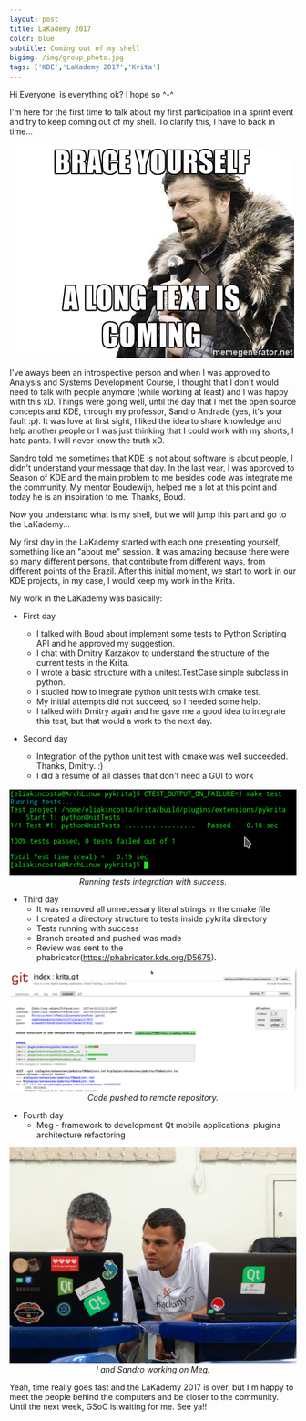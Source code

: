 ```yaml
---
layout: post
title: LaKademy 2017
color: blue
subtitle: Coming out of my shell
bigimg: /img/group_photo.jpg
tags: ['KDE','LaKademy 2017','Krita']
---
```


Hi Everyone, is everything ok? I hope so ^-^

I'm here for the first time to talk about my first participation in a sprint event and try to keep coming out of my shell. To clarify this, I have to back in time...

![Meme Images](/img/winter-is-coming-brace-yourself-a-long-text-is-coming.jpg)

I've aways been an introspective person and when I was approved to Analysis and Systems Development Course, I thought that I don't would need to talk with people anymore (while working at least) and I was happy with this xD. Things were going well, until the day that I met the open source concepts and KDE, through my professor, Sandro Andrade (yes, it's your fault :p). It was love at first sight, I liked the idea to share knowledge and help another people or I was just thinking that I could work with my shorts, I hate pants. I will never know the truth xD.

Sandro told me sometimes that KDE is not about software is about people, I didn't understand your message that day. In the last year, I was approved to Season of KDE and the main problem to me besides code was integrate me the community. My mentor Boudewijn, helped me a lot at this point and today he is an inspiration to me. Thanks, Boud.

Now you understand what is my shell, but we will jump this part and go to the LaKademy...

My first day in the LaKademy started with each one presenting yourself, something like an "about me" session. It was amazing because there were so many different persons, that contribute from different ways, from different points of the Brazil. After this initial moment, we start to work in our KDE projects, in my case, I would keep my work in the Krita. 

My work in the LaKademy was basically:


* First day
    * I talked with Boud about implement some tests to Python Scripting API and he approved my suggestion.
    * I chat with Dmitry Karzakov to understand the structure of the current tests in the Krita.
    * I wrote a basic structure with a unitest.TestCase simple subclass in python.
    * I studied how to integrate python unit tests with cmake test.
    * My initial attempts did not succeed, so I needed some help.
    * I talked with Dmitry again and he gave me a good idea to integrate this test, but that would a work to the next day.

* Second day
    * Integration of the python unit test with cmake was well succeeded. Thanks, Dmitry. :)
    * I did a resume of all classes that don't need a GUI to work


<div style="vertical-align:middle; text-align:center">        
    <img src="/img/cmake_test_python.png">
     <figcaption><i>Running tests integration with success.</i></figcaption>
</div>

* Third day
    * It was removed all unnecessary literal strings in the cmake file
    * I created a directory structure to tests inside pykrita directory
    * Tests running with success
    * Branch created and pushed was made
    * Review was sent to the phabricator(https://phabricator.kde.org/D5675).

<div style="vertical-align:middle; text-align:center">        
  <img src="/img/push_in_my_branch.png" width="600">
  <figcaption><i>Code pushed to remote repository.</i></figcaption>
</div>

* Fourth day
    * Meg - framework to development Qt mobile applications:  plugins architecture refactoring

<div style="vertical-align:middle; text-align:center">        
  <img src="/img/me_and_sandro.jpg" width="600">
  <figcaption><i>I and Sandro working on Meg.</i></figcaption>
</div>

Yeah, time really goes fast and the LaKademy 2017 is over, but I'm happy to meet the people behind the computers and be closer to the community. Until the next week, GSoC is waiting for me. See ya!!
